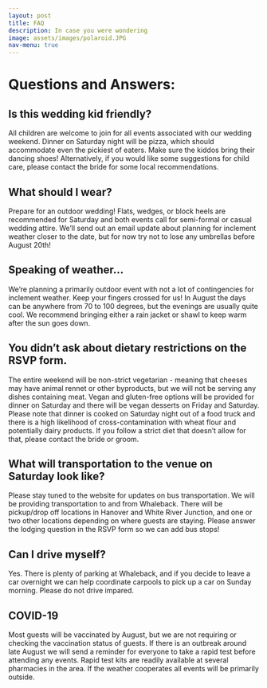 ```yaml
---
layout: post
title: FAQ
description: In case you were wondering
image: assets/images/polaroid.JPG
nav-menu: true
---
```


# Questions and Answers:

## Is this wedding kid friendly? 
All children are welcome to join for all events associated with our wedding weekend. Dinner on Saturday night will be pizza, which should accommodate even the pickiest of eaters. Make sure the kiddos bring their dancing shoes! Alternatively, if you would like some suggestions for child care, please contact the bride for some local recommendations. 

## What should I wear? 
Prepare for an outdoor wedding! Flats, wedges, or block heels are recommended for Saturday and both events call for semi-formal or casual wedding attire. We’ll send out an email update about planning for inclement weather closer to the date, but for now try not to lose any umbrellas before August 20th! 

## Speaking of weather…
We’re planning a primarily outdoor event with not a lot of contingencies for inclement weather. Keep your fingers crossed for us! In August the days can be anywhere from 70 to 100 degrees, but the evenings are usually quite cool. We recommend bringing either a rain jacket or shawl to keep warm after the sun goes down. 

## You didn’t ask about dietary restrictions on the RSVP form. 
The entire weekend will be non-strict vegetarian - meaning that cheeses may have animal rennet or other byproducts, but we will not be serving any dishes containing meat. Vegan and gluten-free options will be provided for dinner on Saturday and there will be vegan desserts on Friday and Saturday. Please note that dinner is cooked on Saturday night out of a food truck and there is a high likelihood of cross-contamination with wheat flour and potentially dairy products. If you follow a strict diet that doesn’t allow for that, please contact the bride or groom.  

## What will transportation to the venue on Saturday look like? 
Please stay tuned to the website for updates on bus transportation. We will be providing transportation to and from Whaleback. There will be pickup/drop off locations  in Hanover and White River Junction, and one or two other locations depending on where guests are staying. Please answer the lodging question in the RSVP form so we can add bus stops! 

## Can I drive myself? 
Yes. There is plenty of parking at Whaleback, and if you decide to leave a car overnight we can help coordinate carpools to pick up a car on Sunday morning. Please do not drive impared. 

## COVID-19
Most guests will be vaccinated by August, but we are not requiring or checking the vaccination status of guests. If there is an outbreak around late August we will send a reminder for everyone to take a rapid test before attending any events. Rapid test kits are readily available at several pharmacies in the area. If the weather cooperates all events will be primarily outside. 




